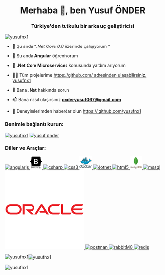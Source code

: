 <h1 align="center">Merhaba 👋, ben Yusuf ÖNDER</h1>
<h3 align="center">Türkiye'den tutkulu bir arka uç geliştiricisi</h3>

<p align="left"> <img src= "https://komarev.com/ghpvc/?username=yusufnx1&label=Profile%20views&color=0e75b6&style=flat" alt="yusufnx1" /> </p>

- 🔭 Şu anda **.Net Core 8.0* üzerinde çalışıyorum *

- 🌱 Şu anda **Angular** öğreniyorum

- 🤝 **.Net Core Microservices** konusunda yardım arıyorum

- 👨‍💻 Tüm projelerime [https://github.com/ adresinden ulaşabilirsiniz. yusufnx1](https://github.com/yusufnx1)

- 💬 Bana **.Net** hakkında sorun

- 📫 Bana nasıl ulaşırsınız **onderyusuf067@gmail.com**

- 📄 Deneyimlerimden haberdar olun [https:// github.com/yusufnx1](https://github.com/yusufnx1)

<h3 align="left">Benimle bağlantı kurun:</h3>
<p align="left">
<a href="https:// linkedin.com/in/yusufnx1" target = "boş"><img align = "center" src = "https://raw.githubusercontent.com/rahuldkjain/github-profile-readme-generator/master/src/images/ simgeler/Social/linked-in-alt.svg" alt = "yusufnx1" height = "30" genişlik = "40" /></a>
<a href = "https://fb.com/yusuf önder" target ="blank"><img align="center" src="https://raw.githubusercontent.com/rahuldkjain/github-profile-readme-generator/master/src/images/icons/Social/facebook.svg" alt ="yusuf önder" height="30" width="40" /></a>
</p>

<h3 align="left">Diller ve Araçlar:</h3>
<p align = "left"> <a href = "https://angular.io" target = "_blank" rel = "noreferrer"> <img src = "https://raw.githubusercontent.com/devicons/devicon /master/icons/angularjs/angularjs-original-wordmark.svg" alt = "angularjs" width = "40" height = "40"/> </a> <a href = "https://getbootstrap.com" hedefi ="_blank" rel = "noreferrer"> <img src = "https://raw.githubusercontent.com/devicons/devicon/master/icons/bootstrap/bootstrap-plain-wordmark.svg" alt = "bootstrap" width= "40" yükseklik = "40"/> </a> <a href = "https://www.w3schools.com/cs/" target = "_blank" rel = "noreferrer"> <img src = "https: //raw.githubusercontent.com/devicons/devicon/master/icons/csharp/csharp-original.svg" alt = "csharp" width = "40" height = "40"/> </a> <a href = " https://www.w3schools.com/css/" target = "_blank" rel = "noreferrer"> <img src = "https://raw.githubusercontent.com/devicons/devicon/master/icons/css3/css3 -original-wordmark.svg" alt = "css3" width = "40" height = "40"/> </a> <a href = "https://www.docker.com/" target = "_blank" rel ="noreferrer"> <img src = "https://raw.githubusercontent.com/devicons/devicon/master/icons/docker/docker-original-wordmark.svg" alt = "docker" width = "40" yükseklik = "40"/> </a> <a href = "https://dotnet.microsoft.com/" target = "_blank" rel = "noreferrer"> <img src = "https://raw.githubusercontent.com /devicons/devicon/master/icons/dot-net/dot-net-original-wordmark.svg" alt = "dotnet" width = "40" height = "40"/> </a> <a href = "https ://www.w3.org/html/" target = "_blank" rel = "noreferrer"> <img src = "https://raw.githubusercontent.com/devicons/devicon/master/icons/html5/html5- orijinal-wordmark.svg" alt = "html5" genişlik = "40" yükseklik = "40"/> </a> <a href = "https://www.mongodb.com/" target = "_blank" rel= "noreferrer"> <img src = "https://raw.githubusercontent.com/devicons/devicon/master/icons/mongodb/mongodb-original-wordmark.svg" alt = "mongodb" width = "40" yükseklik = " 40"/> </a> <a href = "https://www.microsoft.com/en-us/sql-server" target = "_blank" rel = "noreferrer"> <img src = "https:/ /www.svgrepo.com/show/303229/microsoft-sql-server-logo.svg" alt = "mssql" width = "40" height = "40"/> </a> <a href = "https://www.oracle. com/" target = "_blank" rel = "noreferrer"> <img src = "https://raw.githubusercontent.com/devicons/devicon/master/icons/oracle/oracle-original.svg" alt = "oracle" genişlik = "40" yükseklik = "40"/> </a> <a href = "https://postman.com" target = "_blank" rel = "noreferrer"> <img src = "https://www .vectorlogo.zone/logos/getpostman/getpostman-icon.svg" alt = "postman" width = "40" height = "40"/> </a> <a href = "https://www.rabbitmq.com " target = "_blank" rel = "noreferrer"> <img src = "https://www.vectorlogo.zone/logos/rabbitmq/rabbitmq-icon.svg" alt = "rabbitMQ" width = "40" height = " 40"/> </a> <a href = "https://redis.io" target = "_blank" rel = "noreferrer"> <img src = "https://raw.githubusercontent.com/devicons/devicon /master/icons/redis/redis-original-wordmark.svg" alt = "redis" width = "40" height = "40"/> </a> </p>

<p><img align = "left" src = "https://github-readme-stats.vercel.app/api/top-langs?username=yusufnx1&show_icons=true&locale=en&layout=compact" alt = "yusufnx1" /> </p>

<p> <img align = "center" src = "https://github-readme-stats.vercel.app/api?username=yusufnx1&show_icons=true&locale=en" alt = "yusufnx1" /> </p>

<p><img align = "center" src = "https://github-readme-streak-stats.herokuapp.com/?user=yusufnx1&" alt = "yusufnx1" /></p>
